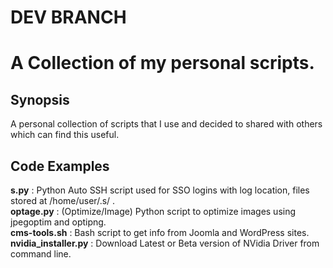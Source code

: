 # DEV BRANCH
# A Collection of my personal scripts.

## Synopsis

A personal collection of scripts that I use and decided to shared with others which can find this useful.

## Code Examples

**s.py** : Python Auto SSH script used for SSO logins with log location, files stored at /home/user/.s/ .<br>
**optage.py** : (Optimize/Image) Python script to optimize images using jpegoptim and optipng. <br>
**cms-tools.sh** : Bash script to get info from Joomla and WordPress sites. <br>
**nvidia_installer.py** : Download Latest or Beta version of NVidia Driver from command line. <br>
